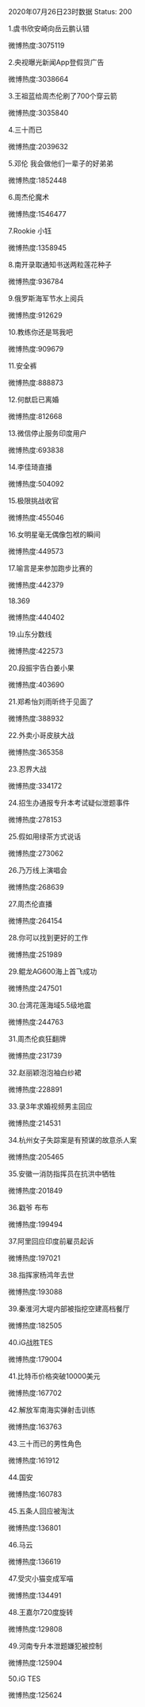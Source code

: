 2020年07月26日23时数据
Status: 200

1.虞书欣安崎向岳云鹏认错

微博热度:3075119

2.央视曝光新闻App登假货广告

微博热度:3038664

3.王祖蓝给周杰伦刷了700个穿云箭

微博热度:3035840

4.三十而已

微博热度:2039632

5.邓伦 我会做他们一辈子的好弟弟

微博热度:1852448

6.周杰伦魔术

微博热度:1546477

7.Rookie 小钰

微博热度:1358945

8.南开录取通知书送两粒莲花种子

微博热度:936784

9.俄罗斯海军节水上阅兵

微博热度:912629

10.教练你还是骂我吧

微博热度:909679

11.安全裤

微博热度:888873

12.何猷启已离婚

微博热度:812668

13.微信停止服务印度用户

微博热度:693838

14.李佳琦直播

微博热度:504092

15.极限挑战收官

微博热度:455046

16.女明星毫无偶像包袱的瞬间

微博热度:449573

17.喻言是来参加跑步比赛的

微博热度:442379

18.369

微博热度:440402

19.山东分数线

微博热度:422573

20.段振宇告白姜小果

微博热度:403690

21.郑希怡刘雨昕终于见面了

微博热度:388932

22.外卖小哥皮肤大战

微博热度:365358

23.忍界大战

微博热度:334172

24.招生办通报专升本考试疑似泄题事件

微博热度:278153

25.假如用绿茶方式说话

微博热度:273062

26.乃万线上演唱会

微博热度:268639

27.周杰伦直播

微博热度:264154

28.你可以找到更好的工作

微博热度:251989

29.鲲龙AG600海上首飞成功

微博热度:247501

30.台湾花莲海域5.5级地震

微博热度:244763

31.周杰伦疯狂翻牌

微博热度:231739

32.赵丽颖泡泡袖白纱裙

微博热度:228891

33.录3年求婚视频男主回应

微博热度:214531

34.杭州女子失踪案是有预谋的故意杀人案

微博热度:205465

35.安徽一消防指挥员在抗洪中牺牲

微博热度:201849

36.戳爷 布布

微博热度:199494

37.阿里回应印度前雇员起诉

微博热度:197021

38.指挥家杨鸿年去世

微博热度:193088

39.秦淮河大堤内部被指挖空建高档餐厅

微博热度:182505

40.iG战胜TES

微博热度:179004

41.比特币价格突破10000美元

微博热度:167702

42.解放军南海实弹射击训练

微博热度:163763

43.三十而已的男性角色

微博热度:161912

44.国安

微博热度:160783

45.五条人回应被淘汰

微博热度:136801

46.马云

微博热度:136619

47.受灾小猫变成军喵

微博热度:134491

48.王嘉尔720度旋转

微博热度:129808

49.河南专升本泄题嫌犯被控制

微博热度:125904

50.iG TES

微博热度:125624

